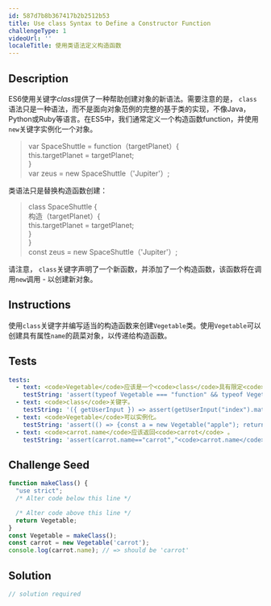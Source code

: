 ```yaml
---
id: 587d7b8b367417b2b2512b53
title: Use class Syntax to Define a Constructor Function
challengeType: 1
videoUrl: ''
localeTitle: 使用类语法定义构造函数
---
```


## Description
<section id="description"> ES6使用关键字<dfn>class</dfn>提供了一种帮助创建对象的新语法。需要注意的是， <code>class</code>语法只是一种语法，而不是面向对象范例的完整的基于类的实现，不像Java，Python或Ruby等语言。在ES5中，我们通常定义一个构造函数function，并使用<code>new</code>关键字实例化一个对象。 <blockquote> var SpaceShuttle = function（targetPlanet）{ <br> this.targetPlanet = targetPlanet; <br> } <br> var zeus = new SpaceShuttle（&#39;Jupiter&#39;）; </blockquote>类语法只是替换构造函数创建： <blockquote> class SpaceShuttle { <br>构造（targetPlanet）{ <br> this.targetPlanet = targetPlanet; <br> } <br> } <br> const zeus = new SpaceShuttle（&#39;Jupiter&#39;）; </blockquote>请注意， <code>class</code>关键字声明了一个新函数，并添加了一个构造函数，该函数将在调用<code>new</code>调用 - 以创建新对象。 </section>

## Instructions
<section id="instructions">使用<code>class</code>关键字并编写适当的构造函数来创建<code>Vegetable</code>类。使用<code>Vegetable</code>可以创建具有属性<code>name</code>的蔬菜对象，以传递给构造函数。 </section>

## Tests
<section id='tests'>

```yml
tests:
  - text: <code>Vegetable</code>应该是一个<code>class</code>具有限定<code>constructor</code>方法。
    testString: 'assert(typeof Vegetable === "function" && typeof Vegetable.constructor === "function", "<code>Vegetable</code> should be a <code>class</code> with a defined <code>constructor</code> method.");'
  - text: <code>class</code>关键字。
    testString: '({ getUserInput }) => assert(getUserInput("index").match(/class/g),"<code>class</code> keyword was used.");'
  - text: <code>Vegetable</code>可以实例化。
    testString: 'assert(() => {const a = new Vegetable("apple"); return typeof a === "object";},"<code>Vegetable</code> can be instantiated.");'
  - text: <code>carrot.name</code>应该返回<code>carrot</code> 。
    testString: 'assert(carrot.name=="carrot","<code>carrot.name</code> should return <code>carrot</code>.");'

```

</section>

## Challenge Seed
<section id='challengeSeed'>

<div id='js-seed'>

```js
function makeClass() {
  "use strict";
  /* Alter code below this line */

  /* Alter code above this line */
  return Vegetable;
}
const Vegetable = makeClass();
const carrot = new Vegetable('carrot');
console.log(carrot.name); // => should be 'carrot'

```

</div>



</section>

## Solution
<section id='solution'>

```js
// solution required
```
</section>
